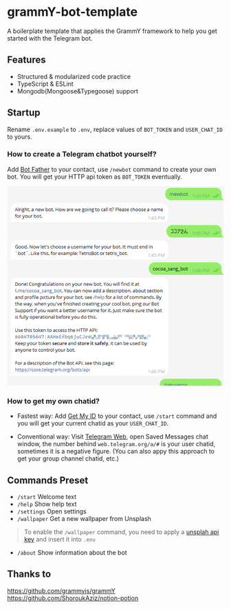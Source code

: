 # grammY-bot-template

A boilerplate template that applies the GrammY framework to help you get started with the Telegram bot.

## Features

* Structured & modularized code practice
* TypeScript & ESLint 
* Mongodb(Mongoose&Typegoose) support

## Startup

Rename `.env.example` to `.env`, replace values of `BOT_TOKEN` and `USER_CHAT_ID`  to yours.

### How to create a Telegram chatbot yourself?

Add [Bot Father](https://telegram.me/BotFather) to your contact, use `/newbot` command to create your own bot. You will get your HTTP api token as `BOT_TOKEN` eventually.

![20240101153019](https://raw.githubusercontent.com/flynncao/blog-images/main/img/20240101153019.png)

### How to get my own chatid?

* Fastest way: Add [Get My ID](https://t.me/getmyid_bot) to your contact, use `/start` command and you will get your current chatid as your `USER_CHAT_ID`.

* Conventional way: Visit [Telegram Web](https://web.telegram.org/), open Saved Messages chat window, the number behind `web.telegram.org/a/#` is your user chatid, sometimes it is a negative figure.
(You can also appy this approach to get your group channel chatid, etc.)

## Commands Preset

* `/start` Welcome text
* `/help` Show help text
* `/settings` Open settings
* `/wallpaper` Get a new wallpaper from Unsplash

> To enable the `/wallpaper` command, you need to apply a [unsplah api key](https://unsplash.com/documentation) and insert it into `.env`

* `/about` Show information about the bot

## Thanks to

<https://github.com/grammyjs/grammY>
<https://github.com/ShoroukAziz/notion-potion>
